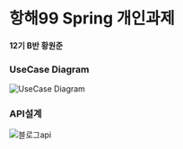 # 항해99 Spring 개인과제
#### 12기 B반 황원준

### UseCase Diagram
![UseCase Diagram](https://user-images.githubusercontent.com/122272525/216903145-1b1c1ffc-c9d4-4205-a539-fd015a51b4b3.png)

### API설계
![블로그api](https://user-images.githubusercontent.com/122272525/217403429-99400eba-9499-4343-b495-6c13b7a5f110.png)
